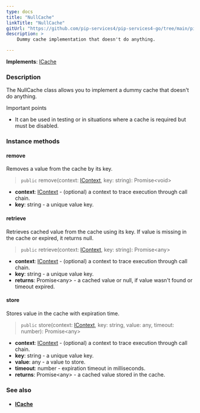 ```yaml
---
type: docs
title: "NullCache"
linkTitle: "NullCache"
gitUrl: "https://github.com/pip-services4/pip-services4-go/tree/main/pip-services4-logic-go"
description: >
    Dummy cache implementation that doesn't do anything.

---
```


**Implements**: [ICache](../icache)

### Description

The NullCache class allows you to implement a dummy cache that doesn't do anything.

Important points

- It can be used in testing or in situations where a cache is required but must be disabled.

### Instance methods

#### remove
Removes a value from the cache by its key.

> `public` remove(context: [IContext](../../../components/context/icontext), key: string): Promise\<void\>

- **context**: [IContext](../../../components/context/icontext) - (optional) a context to trace execution through call chain.
- **key**: string - a unique value key.


#### retrieve
Retrieves cached value from the cache using its key.
If value is missing in the cache or expired, it returns null.

> `public` retrieve(context: [IContext](../../../components/context/icontext), key: string): Promise\<any\>

- **context**: [IContext](../../../components/context/icontext) - (optional) a context to trace execution through call chain.
- **key**: string - a unique value key.
- **returns**: Promise\<any\> - a cached value or null, if value wasn't found or timeout expired.


#### store
Stores value in the cache with expiration time.

> `public` store(context: [IContext](../../../components/context/icontext), key: string, value: any, timeout: number): Promise\<any\>

- **context**: [IContext](../../../components/context/icontext) - (optional) a context to trace execution through call chain.
- **key**: string - a unique value key.
- **value**: any - a value to store.
- **timeout**: number - expiration timeout in milliseconds.
- **returns**: Promise\<any\> - a cached value stored in the cache.


### See also
- #### [ICache](../icache)

